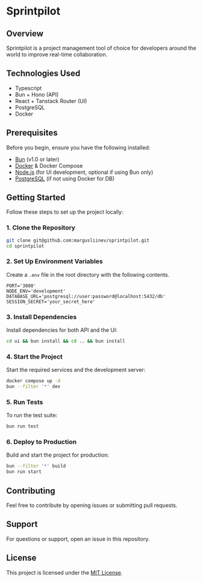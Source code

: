 # Sprintpilot

## Overview

Sprintpilot is a project management tool of choice for developers around the world to improve real-time collaboration.

## Technologies Used

- Typescript
- Bun + Hono (API)
- React + Tanstack Router (UI)
- PostgreSQL
- Docker

## Prerequisites

Before you begin, ensure you have the following installed:

- [Bun](https://bun.sh/) (v1.0 or later)
- [Docker](https://www.docker.com/) & Docker Compose
- [Node.js](https://nodejs.org/) (for UI development, optional if using Bun only)
- [PostgreSQL](https://www.postgresql.org/) (if not using Docker for DB)

## Getting Started

Follow these steps to set up the project locally:

### 1. Clone the Repository

```sh
git clone git@github.com:margusliinev/sprintpilot.git
cd sprintpilot
```

### 2. Set Up Environment Variables

Create a `.env` file in the root directory with the following contents.

```
PORT='3000'
NODE_ENV='development'
DATABASE_URL='postgresql://user:password@localhost:5432/db'
SESSION_SECRET='your_secret_here'
```

### 3. Install Dependencies

Install dependencies for both API and the UI:

```sh
cd ui && bun install && cd .. && bun install
```

### 4. Start the Project

Start the required services and the development server:

```sh
docker compose up -d
bun --filter '*' dev
```

### 5. Run Tests

To run the test suite:

```sh
bun run test
```

### 6. Deploy to Production

Build and start the project for production:

```sh
bun --filter '*' build
bun run start
```

## Contributing

Feel free to contribute by opening issues or submitting pull requests.

## Support

For questions or support, open an issue in this repository.

## License

This project is licensed under the [MIT License](LICENSE).
